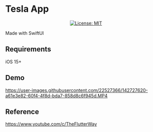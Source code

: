 # Tesla App 

<p align="center">
    <a href="./license.md">
        <img src="https://img.shields.io/badge/License-MIT-lightgrey.svg" alt="License: MIT">
    </a>

</p>

Made with SwiftUI

## Requirements
iOS 15+ </br>

## Demo

https://user-images.githubusercontent.com/22527366/142727620-a61e3e82-60f4-4f8d-bda7-858d8c6f945d.MP4

## Reference
https://www.youtube.com/c/TheFlutterWay

